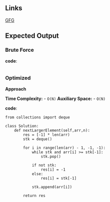 ## Links
[GFG](https://www.geeksforgeeks.org/problems/next-larger-element-1587115620/1)

## Expected Output

### Brute Force
**code**:
```

```

### Optimized
**Approach**

**Time Complexity:** 
    - `O(N)`
**Auxiliary Space:** 
    - `O(N)`

**code**:
```
from collections import deque

class Solution:
    def nextLargerElement(self,arr,n):
        res = [-1] * len(arr)
        stk = deque()
        
        for i in range(len(arr) - 1, -1, -1):
            while stk and arr[i] >= stk[-1]:
                stk.pop()
        
            if not stk:
                res[i] = -1
            else:
                res[i] = stk[-1]
            
            stk.append(arr[i])
        
        return res
```